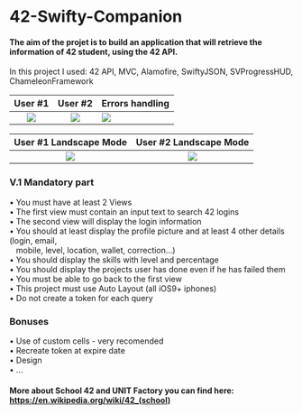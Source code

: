 # 42-Swifty-Companion
#### The aim of the projet is to build an application that will retrieve the information of 42 student, using the 42 API.

In this project I used: 42 API, MVC, Alamofire, SwiftyJSON, SVProgressHUD, ChameleonFramework

User #1               |  User #2             |  Errors handling
:--------------------:|:--------------------:|:--------------------|
![](sshiling.gif)     |  ![](oskulska.gif)   |  ![](errors.gif)

User #1 Landscape Mode |  User #2 Landscape Mode
:---------------------:|:----------------------:|
![](nestor_l.gif)      |  ![](sshiling_l.gif)

### V.1 Mandatory part

• You must have at least 2 Views <br>
• The first view must contain an input text to search 42 logins <br>
• The second view will display the login information <br>
• You should at least display the profile picture and at least 4 other details (login, email, <br>
&nbsp;&nbsp;  mobile, level, location, wallet, correction...) <br>
• You should display the skills with level and percentage <br>
• You should display the projects user has done even if he has failed them <br>
• You must be able to go back to the first view <br>
• This project must use Auto Layout (all iOS9+ iphones) <br>
• Do not create a token for each query <br>

### Bonuses
• Use of custom cells - very recomended <br>
• Recreate token at expire date <br>
• Design <br>
• ... <br>

#### More about School 42 and UNIT Factory you can find here: https://en.wikipedia.org/wiki/42_(school)
